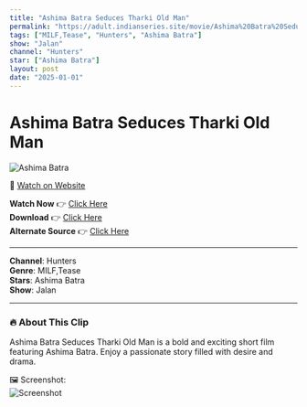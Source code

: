 ```yaml
---
title: "Ashima Batra Seduces Tharki Old Man"
permalink: "https://adult.indianseries.site/movie/Ashima%20Batra%20Seduces%20Tharki%20Old%20Man"
tags: ["MILF,Tease", "Hunters", "Ashima Batra"]
show: "Jalan"
channel: "Hunters"
star: ["Ashima Batra"]
layout: post
date: "2025-01-01"
---
```


# Ashima Batra Seduces Tharki Old Man

![Ashima Batra](https://shorts.desisins.com/wp-content/uploads/2024/05/Ashima-Batra-Seduces-Tharki-DesiSins.com_.jpg)

🔗 [Watch on Website](https://adult.indianseries.site/movie/Ashima%20Batra%20Seduces%20Tharki%20Old%20Man)

**Watch Now** 👉 [Click Here](https://adult.indianseries.site/movie/Ashima%20Batra%20Seduces%20Tharki%20Old%20Man)  
**Download** 👉 [Click Here](https://adult.indianseries.site/movie/Ashima%20Batra%20Seduces%20Tharki%20Old%20Man)  
**Alternate Source** 👉 [Click Here](https://adult.indianseries.site/movie/Ashima%20Batra%20Seduces%20Tharki%20Old%20Man)

---

**Channel**: Hunters  
**Genre**: MILF,Tease  
**Stars**: Ashima Batra  
**Show**: Jalan

---

### 🔥 About This Clip

Ashima Batra Seduces Tharki Old Man is a bold and exciting short film featuring Ashima Batra. Enjoy a passionate story filled with desire and drama.
 
🖼️ Screenshot:  
![Screenshot](https://shorts.desisins.com/wp-content/uploads/2024/05/Ashima-Batra-Seduces-Tharki-DesiSins.com_.jpg)
